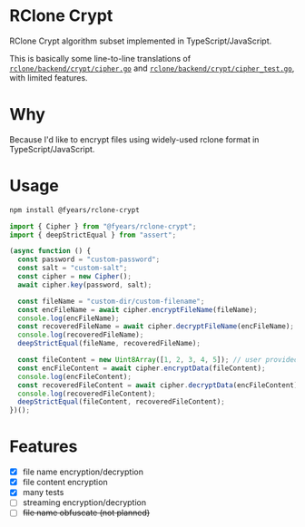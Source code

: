 # RClone Crypt

RClone Crypt algorithm subset implemented in TypeScript/JavaScript.

This is basically some line-to-line translations of [`rclone/backend/crypt/cipher.go`](https://github.com/rclone/rclone/blob/master/backend/crypt/cipher.go) and [`rclone/backend/crypt/cipher_test.go`](https://github.com/rclone/rclone/blob/master/backend/crypt/cipher_test.go), with limited features.

# Why

Because I'd like to encrypt files using widely-used rclone format in TypeScript/JavaScript.

# Usage

```bash
npm install @fyears/rclone-crypt
```

```typescript
import { Cipher } from "@fyears/rclone-crypt";
import { deepStrictEqual } from "assert";

(async function () {
  const password = "custom-password";
  const salt = "custom-salt";
  const cipher = new Cipher();
  await cipher.key(password, salt);

  const fileName = "custom-dir/custom-filename";
  const encFileName = await cipher.encryptFileName(fileName);
  console.log(encFileName);
  const recoveredFileName = await cipher.decryptFileName(encFileName);
  console.log(recoveredFileName);
  deepStrictEqual(fileName, recoveredFileName);

  const fileContent = new Uint8Array([1, 2, 3, 4, 5]); // user provided
  const encFileContent = await cipher.encryptData(fileContent);
  console.log(encFileContent);
  const recoveredFileContent = await cipher.decryptData(encFileContent);
  console.log(recoveredFileContent);
  deepStrictEqual(fileContent, recoveredFileContent);
})();
```

# Features

- [x] file name encryption/decryption
- [x] file content encryption
- [x] many tests
- [ ] streaming encryption/decryption
- [ ] ~~file name obfuscate (not planned)~~
